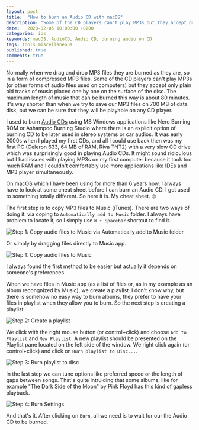 ```yaml
---
layout: post
title:  "How to burn an Audio CD with macOS"
description: "Some of the CD players can't play MP3s but they accept only plain old tracks of music placed one by one on the surface of the disc. The maximum length of music that can be burned this way is about 80 minutes. It's way shorter than when we try to save our MP3 files on 700 MB of data disk, but we can be sure that they will be playable on any CD player..."
date:   2020-02-05 10:00:00 +0200
categories: ios
keywords: macOS, AudioCD, Audio CD, burning audio on CD
tags: tools miscellaneous
published: true
comments: true
---
```


Normally when we drag and drop MP3 files they are burned as they are, so in a form of compressed MP3 files. Some of the CD players can't play MP3s (or other forms of audio files used on computers) but they accept only plain old tracks of music placed one by one on the surface of the disc. The maximum length of music that can be burned this way is about 80 minutes. It's way shorter than when we try to save our MP3 files on 700 MB of data disk, but we can be sure that they will be playable on any CD player.

I used to burn [Audio CDs](https://en.wikipedia.org/wiki/Compact_Disc_Digital_Audio) using MS Windows applications like Nero Burning ROM or Ashampoo Burning Studio where there is an explicit option of burning CD to be later used in stereo systems or car audios. It was early 2000s when I played my first CDs, and all I could use back then was my first PC (Celeron 633, 64 MB of RAM, Riva TNT2) with a very slow CD drive which was surprisingly good in playing Audio CDs. It might sound ridiculous but I had issues with playing MP3s on my first computer because it took too much RAM and I couldn't comfortably use more applications like IDEs and MP3 player simultaneously.

On macOS which I have been using for more than 6 years now, I always have to look at some cheat sheet before I can burn an Audio CD. I got used to something totally different. So here it is. My cheat sheet. 🙄

The first step is to copy MP3 files to Music (iTunes). There are two ways of doing it: via coping to `Automatically add to Music` folder. I always have problem to locate it, so I simply use `⌘ + Spacebar` shortcut to find it.

![Step 1: Copy audio files to Music via Automatically add to Music folder]({{site.url}}/assets/2020-02-05/audiocd-1b.png)

Or simply by dragging files directly to Music app.

![Step 1: Copy audio files to Music]({{site.url}}/assets/2020-02-05/audiocd-1.png)

I always found the first method to be easier but actually it depends on someone's preferences.

When we have files in Music app (as a list of files or, as in my example as an album recongnized by Music), we create a playlist. I don't know why, but there is somehow no easy way to burn albums, they prefer to have your files in playlist when they allow you to burn. So the next step is creating a playlist.

![Step 2: Create a playlist]({{site.url}}/assets/2020-02-05/audiocd-2.png)

We click with the right mouse button (or control+click) and choose `Add to Playlist` and `New Playlist`. A new playlist should be presented on the Playlist pane located on the left side of the window. We right click again (or control+click) and click on `Burn playlist to Disc...`.

![Step 3: Burn playlist to disc]({{site.url}}/assets/2020-02-05/audiocd-3.png)

In the last step we can tune options like preferred speed or the length of gaps between songs. That's quite intruiding that some albums, like for example "The Dark Side of the Moon" by Pink Floyd has this kind of gapless playback.

![Step 4: Burn Settings]({{site.url}}/assets/2020-02-05/audiocd-4.png)

And that's it. After clicking on `Burn`, all we need is to wait for our the Audio CD to be burned.
